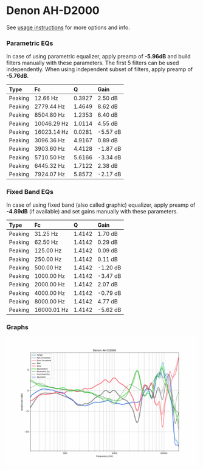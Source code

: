 # Denon AH-D2000
See [usage instructions](https://github.com/jaakkopasanen/AutoEq#usage) for more options and info.

### Parametric EQs
In case of using parametric equalizer, apply preamp of **-5.96dB** and build filters manually
with these parameters. The first 5 filters can be used independently.
When using independent subset of filters, apply preamp of **-5.76dB**.

| Type    | Fc          |      Q | Gain     |
|:--------|:------------|:-------|:---------|
| Peaking | 12.66 Hz    | 0.3927 | 2.50 dB  |
| Peaking | 2779.44 Hz  | 1.4649 | 8.62 dB  |
| Peaking | 8504.80 Hz  | 1.2353 | 6.40 dB  |
| Peaking | 10046.29 Hz | 1.0114 | 4.55 dB  |
| Peaking | 16023.14 Hz | 0.0281 | -5.57 dB |
| Peaking | 3096.36 Hz  | 4.9167 | 0.89 dB  |
| Peaking | 3903.60 Hz  | 4.4128 | -1.87 dB |
| Peaking | 5710.50 Hz  | 5.6166 | -3.34 dB |
| Peaking | 6445.32 Hz  | 1.7122 | 2.38 dB  |
| Peaking | 7924.07 Hz  | 5.8572 | -2.17 dB |

### Fixed Band EQs
In case of using fixed band (also called graphic) equalizer, apply preamp of **-4.89dB**
(if available) and set gains manually with these parameters.

| Type    | Fc          |      Q | Gain     |
|:--------|:------------|:-------|:---------|
| Peaking | 31.25 Hz    | 1.4142 | 1.70 dB  |
| Peaking | 62.50 Hz    | 1.4142 | 0.29 dB  |
| Peaking | 125.00 Hz   | 1.4142 | 0.09 dB  |
| Peaking | 250.00 Hz   | 1.4142 | 0.11 dB  |
| Peaking | 500.00 Hz   | 1.4142 | -1.20 dB |
| Peaking | 1000.00 Hz  | 1.4142 | -3.47 dB |
| Peaking | 2000.00 Hz  | 1.4142 | 2.07 dB  |
| Peaking | 4000.00 Hz  | 1.4142 | -0.79 dB |
| Peaking | 8000.00 Hz  | 1.4142 | 4.77 dB  |
| Peaking | 16000.01 Hz | 1.4142 | -5.62 dB |

### Graphs
![](./Denon%20AH-D2000.png)